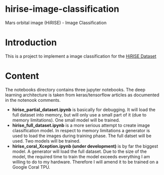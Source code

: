 # hirise-image-classification
Mars orbital image (HiRISE) - Image Classification

# Introduction

This is a project to implement a image classification for the [HiRISE Dataset](https://data.nasa.gov/Space-Science/Mars-orbital-image-HiRISE-labeled-data-set-version/egmv-36wq/about_data)

# Content

The notebooks directory contains three jupyter notebooks. The deep learning architecture is taken from keras/tensorflow articles as documented in the notenook comments.

* **hirise_partial_dataset.ipynb** is basically for debugging. It will load the full dataset into memory, but will only use a small part of it (due to memory limitations). One small model will be trained.
* **hirise_full_dataset.ipynb** is a more serious attempt to create image classification model. In respect to memory limitations a generator is used to load the images during training phase. The full datset will be used. Two models will be trained.
* **hirise_coral_Xception.ipynb (under development)** is by far the biggest model. A generator will load the full dataset. Due to the size of the model, the required time to train the model exceeds everything I am willing to do to my hardware. Therefore I will amend it to be trained on a Google Coral TPU.